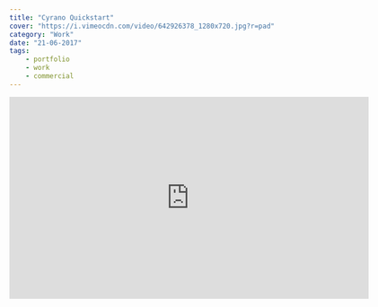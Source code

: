 ```yaml
---
title: "Cyrano Quickstart"
cover: "https://i.vimeocdn.com/video/642926378_1280x720.jpg?r=pad"
category: "Work"
date: "21-06-2017"
tags:
    - portfolio
    - work
    - commercial
---
```

<iframe src="https://player.vimeo.com/video/222516066" width="640" height="360" frameborder="0" webkitallowfullscreen mozallowfullscreen allowfullscreen></iframe>
